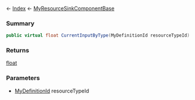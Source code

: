 ← [Index](Api-Index) ← [MyResourceSinkComponentBase](VRage.Game.Components.MyResourceSinkComponentBase)

### Summary

```csharp
public virtual float CurrentInputByType(MyDefinitionId resourceTypeId)
```

### Returns

[float](System.Single)

### Parameters

* [MyDefinitionId](VRage.Game.MyDefinitionId) resourceTypeId
